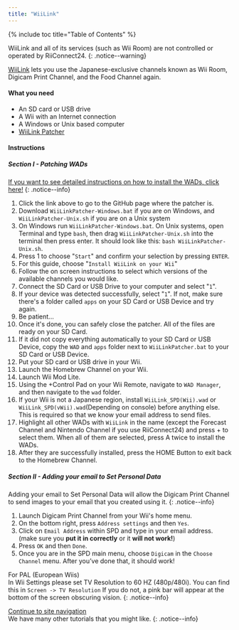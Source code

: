 ```yaml
---
title: "WiiLink"
---
```


{% include toc title="Table of Contents" %}

WiiLink and all of its services (such as Wii Room) are not controlled or operated by RiiConnect24.
{: .notice--warning}

[WiiLink](https://wiilink24.com/) lets you use the Japanese-exclusive channels known as Wii Room, Digicam Print Channel, and the Food Channel again.

#### What you need

* An SD card or USB drive
* A Wii with an Internet connection
* A Windows or Unix based computer
* [WiiLink Patcher](https://github.com/WiiLink24/WiiLink24-Patcher/releases)

#### Instructions

##### Section I - Patching WADs

[If you want to see detailed instructions on how to install the WADs, click here!](wiimodlite)
{: .notice--info}

1. Click the link above to go to the GitHub page where the patcher is.
2. Download `WiiLinkPatcher-Windows.bat` if you are on Windows, and `WiiLinkPatcher-Unix.sh` if you are on a Unix system
3. On Windows run `WiiLinkPatcher-Windows.bat`. On Unix systems, open Terminal and type `bash`, then drag `WiiLinkPatcher-Unix.sh` into the terminal then press enter. It should look like this: `bash WiiLinkPatcher-Unix.sh`.
4. Press 1 to choose "`Start`" and confirm your selection by pressing `ENTER`.
5. For this guide, choose "`Install WiiLink on your Wii`"
6. Follow the on screen instructions to select which versions of the available channels you would like.
7. Connect the SD Card or USB Drive to your computer and select "`1`".
8. If your device was detected successfully, select "`1`". If not, make sure there's a folder called `apps` on your SD Card or USB Device and try again.
9. Be patient...
10. Once it's done, you can safely close the patcher. All of the files are ready on your SD Card.
11. If it did not copy everything automatically to your SD Card or USB Device, copy the `WAD` and `apps` folder next to `WiiLinkPatcher.bat` to your SD Card or USB Device.
12. Put your SD card or USB drive in your Wii.
13. Launch the Homebrew Channel on your Wii.
14. Launch Wii Mod Lite.
15. Using the +Control Pad on your Wii Remote, navigate to `WAD Manager`, and then navigate to the `wad` folder.
16. If your Wii is not a Japanese region, install `WiiLink_SPD(Wii).wad` or `WiiLink_SPD(vWii).wad`(Depending on console) before anything else. This is required so that we know your email address to send files.
17. Highlight all other WADs with `WiiLink` in the name (except the Forecast Channel and Nintendo Channel if you use RiiConnect24) and press + to select them. When all of them are selected, press A twice to install the WADs. 
18. After they are successfully installed, press the HOME Button to exit back to the Homebrew Channel.

##### Section II - Adding your email to Set Personal Data

Adding your email to Set Personal Data will allow the Digicam Print Channel to send images to your email that you created using it.
{: .notice--info}

1. Launch Digicam Print Channel from your Wii's home menu.
2. On the bottom right, press `Address settings` and then `Yes`.
3. Click on `Email Address` within SPD and type in your email address. (make sure you **put it in correctly** or it **will not work!**)
4. Press `OK` and then `Done`.
5. Once you are in the SPD main menu, choose `Digicam` in the `Choose Channel` menu. After you’ve done that, it should work!

For PAL (European Wiis)<br>
In Wii Settings please set TV Resolution to 60 HZ (480p/480i). You can find this in `Screen -> TV Resolution` If you do not, a pink bar will appear at the bottom of the screen obscuring vision.
{: .notice--info}

[Continue to site navigation](site-navigation)<br>
We have many other tutorials that you might like.
{: .notice--info}
